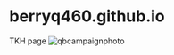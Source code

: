 # berryq460.github.io
TKH page
![qbcampaignphoto](https://user-images.githubusercontent.com/24463725/89248168-0d8c2b00-d5dd-11ea-9c10-c0817b672a27.jpg)
